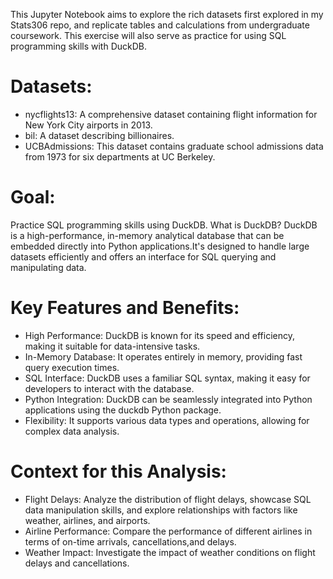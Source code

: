 This Jupyter Notebook aims to explore the rich datasets first explored in my Stats306 repo, and replicate tables and calculations from undergraduate coursework. This exercise will also serve as practice for using SQL programming skills with DuckDB.
# Datasets:
 - nycflights13: A comprehensive dataset containing flight information for New York City airports in 2013.
 - bil: A dataset describing billionaires.
 - UCBAdmissions: This dataset contains graduate school admissions data from 1973 for six departments at UC Berkeley.
# Goal:
Practice SQL programming skills using DuckDB.
What is DuckDB?
DuckDB is a high-performance, in-memory analytical database that can be embedded directly into Python applications.It's designed to handle large datasets efficiently and offers an interface for SQL querying and manipulating data.
# Key Features and Benefits:
 -	High Performance: DuckDB is known for its speed and efficiency, making it suitable for data-intensive tasks.
 -	In-Memory Database: It operates entirely in memory, providing fast query execution times.
 -	SQL Interface: DuckDB uses a familiar SQL syntax, making it easy for developers to interact with the database.
 -	Python Integration: DuckDB can be seamlessly integrated into Python applications using the duckdb Python package.
 -	Flexibility: It supports various data types and operations, allowing for complex data analysis.
# Context for this Analysis:
 -	Flight Delays: Analyze the distribution of flight delays, showcase SQL data manipulation skills, and explore relationships with factors like weather, airlines, and airports.
 -	Airline Performance: Compare the performance of different airlines in terms of on-time arrivals, cancellations,and delays.
 -	Weather Impact: Investigate the impact of weather conditions on flight delays and cancellations.

